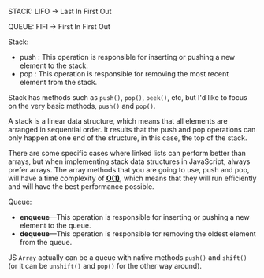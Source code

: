 STACK: LIFO -> Last In First Out

QUEUE: FIFI -> First In First Out



Stack:

- push : This operation is responsible for inserting or pushing a new element to the stack.
- pop : This operation is responsible for removing the most recent element from the stack.

Stack has methods such as `push()`, `pop()`, `peek()`, etc, but I'd like to focus on the very basic methods, `push()` and `pop()`.

A stack is a linear data structure, which means that all elements are arranged in sequential order. It results that the push and pop operations can only happen at one end of the structure, in this case, the top of the stack.



There are some specific cases where linked lists can perform better than arrays, but when implementing stack data structures in JavaScript, always prefer arrays. The array methods that you are going to use, push and pop, will have a time complexity of **[O(1)](https://www.telerik.com/blogs/big-o-notation)**, which means that they will run efficiently and will have the best performance possible.



Queue:

- **enqueue**—This operation is responsible for inserting or pushing a new element to the queue.
- **dequeue**—This operation is responsible for removing the oldest element from the queue.

JS `Array` actually can be a queue with native methods `push()` and `shift()` (or it can be `unshift()` and `pop()` for the other way around).

